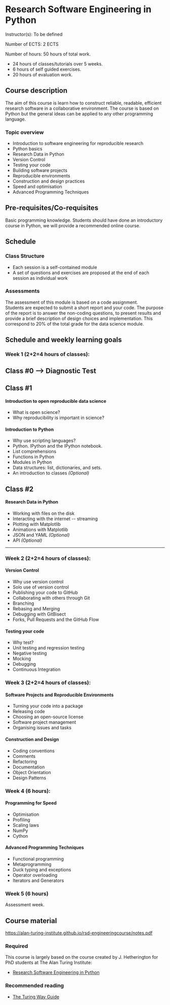 # Research Software Engineering in Python

Instructor(s): To be defined

Number of ECTS: 2 ECTS

Number of hours: 50 hours of total work.

- 24 hours of classes/tutorials over 5 weeks. 
- 6 hours of self guided exercises.
- 20 hours of evaluation work. 

## Course description
The aim of this course is learn how to construct reliable, readable, efficient research software in a collaborative environment. 
The course is based on Python but the general ideas can be applied to any other programming language.

### Topic overview

* Introduction to software engineering for reproducible research
* Python basics
* Research Data in Python
* Version Control
* Testing your code
* Building software projects
* Reproducible environments
* Construction and design practices
* Speed and optimisation
* Advanced Programming Techniques

## Pre-requisites/Co-requisites

Basic programming knowledge. Students should have done an introductory course in Python, we will provide a recommended online course. 

## Schedule

### Class Structure
* Each session is a self-contained module
* A set of questions and exercises are proposed at the end of each session as individual work
### Assessments
The assessment of this module is based on a code assignment.   
Students are expected to submit a short report and your code. The purpose of the report is to answer the non-coding questions, to present results and provide a brief description of design choices and implementation. 
This correspond to 20% of the total grade for the data science module.


## Schedule and weekly learning goals

### Week 1 (2+2=4 hours of classes):	

## Class #0 --> Diagnostic Test

## Class #1

#### Introduction to open reproducible data science
- What is open science?
- Why reproducibility is important in science?

#### Introduction to Python
- Why use scripting languages?
- Python. IPython and the IPython notebook.
- List comprehensions
- Functions in Python
- Modules in Python
- Data structures: list, dictionaries, and sets.
- An introduction to classes *(Optional)*

## Class #2

#### Research Data in Python
- Working with files on the disk
- Interacting with the internet
-- streaming
- Plotting with Matplotlib
- Animations with Matplotlib
- JSON and YAML *(Optional)*
- API *(Optional)*

---

### Week 2 (2+2=4 hours of classes):	

#### Version Control
- Why use version control
- Solo use of version control
- Publishing your code to GitHub
- Collaborating with others through Git
- Branching
- Rebasing and Merging
- Debugging with GitBisect
- Forks, Pull Requests and the GitHub Flow

#### Testing your code
- Why test?
- Unit testing and regression testing
- Negative testing
- Mocking
- Debugging
- Continuous Integration

### Week 3 (2+2=4 hours of classes): 	

#### Software Projects and Reproducible Environments
- Turning your code into a package
- Releasing code
- Choosing an open-source license
- Software project management
- Organising issues and tasks

#### Construction and Design
- Coding conventions
- Comments
- Refactoring
- Documentation
- Object Orientation
- Design Patterns

### Week 4 (6 hours):	

#### Programming for Speed
- Optimisation
- Profiling
- Scaling laws
- NumPy
- Cython

#### Advanced Programming Techniques
- Functional programming
- Metaprogramming
- Duck typing and exceptions
- Operator overloading
- Iterators and Generators

### Week 5 (6 hours)

Assessment week.

## Course material

https://alan-turing-institute.github.io/rsd-engineeringcourse/notes.pdf

### Required

This course is largely based on the course created by J. Hetherington for PhD 
students at The Alan Turing Institute: 

* [Research Software Engineering in Python](https://alan-turing-institute.github.io/rsd-engineeringcourse/)

### Recommended reading

* [The Turing Way Guide](https://the-turing-way.netlify.com/introduction/introduction)



